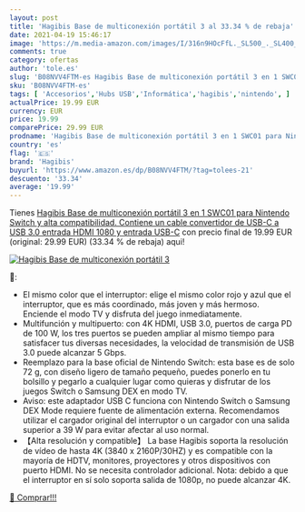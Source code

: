 ```yaml
---
layout: post
title: 'Hagibis Base de multiconexión portátil 3 al 33.34 % de rebaja'
date: 2021-04-19 15:46:17
image: 'https://m.media-amazon.com/images/I/316n9HOcFfL._SL500_._SL400_.jpg'
comments: true
category: ofertas
author: 'tole.es'
slug: 'B08NVV4FTM-es Hagibis Base de multiconexión portátil 3 en 1 SWC01 para...'
sku: 'B08NVV4FTM-es'
tags: [ 'Accesorios','Hubs USB','Informática','hagibis','nintendo', ]
actualPrice: 19.99 EUR
currency: EUR
price: 19.99
comparePrice: 29.99 EUR
prodname: 'Hagibis Base de multiconexión portátil 3 en 1 SWC01 para Nintendo Switch y alta compatibilidad. Contiene un cable convertidor de USB-C a USB 3.0  entrada HDMI 1080 y entrada USB-C'
country: 'es'
flag: '🇪🇸'
brand: 'Hagibis'
buyurl: 'https://www.amazon.es/dp/B08NVV4FTM/?tag=tolees-21'
descuento: '33.34'
average: '19.99'
---
```


Tienes [Hagibis Base de multiconexión portátil 3 en 1 SWC01 para Nintendo Switch y alta compatibilidad. Contiene un cable convertidor de USB-C a USB 3.0  entrada HDMI 1080 y entrada USB-C](https://www.amazon.es/dp/B08NVV4FTM/?tag=tolees-21) con precio final de  19.99 EUR (original: 29.99 EUR) (33.34 %  de rebaja) aqui!

[![Hagibis Base de multiconexión portátil 3](https://m.media-amazon.com/images/I/316n9HOcFfL._SL500_._SL400_.jpg)](https://www.amazon.es/dp/B08NVV4FTM/?tag=tolees-21)

🔎:

- El mismo color que el interruptor: elige el mismo color rojo y azul que el interruptor, que es más coordinado, más joven y más hermoso. Enciende el modo TV y disfruta del juego inmediatamente.
- Multifunción y multipuerto: con 4K HDMI, USB 3.0, puertos de carga PD de 100 W, los tres puertos se pueden ampliar al mismo tiempo para satisfacer tus diversas necesidades, la velocidad de transmisión de USB 3.0 puede alcanzar 5 Gbps.
- Reemplazo para la base oficial de Nintendo Switch: esta base es de solo 72 g, con diseño ligero de tamaño pequeño, puedes ponerlo en tu bolsillo y pegarlo a cualquier lugar como quieras y disfrutar de los juegos Switch o Samsung DEX en modo TV.
- Aviso: este adaptador USB C funciona con Nintendo Switch o Samsung DEX Mode requiere fuente de alimentación externa. Recomendamos utilizar el cargador original del interruptor o un cargador con una salida superior a 39 W para evitar afectar al uso normal.
- 【Alta resolución y compatible】 La base Hagibis soporta la resolución de vídeo de hasta 4K (3840 x 2160P/30HZ) y es compatible con la mayoría de HDTV, monitores, proyectores y otros dispositivos con puerto HDMI. No se necesita controlador adicional. Nota: debido a que el interruptor en sí solo soporta salida de 1080p, no puede alcanzar 4K.

[🛒 Comprar!!!](https://www.amazon.es/dp/B08NVV4FTM/?tag=tolees-21)
